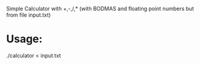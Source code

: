 Simple Calculator with +,-,/,* (with BODMAS and floating point numbers but from file input.txt)

# Usage:

./calculator < input.txt
